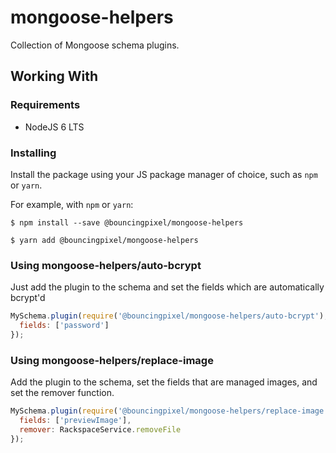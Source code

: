# mongoose-helpers

Collection of Mongoose schema plugins.

## Working With

### Requirements

- NodeJS 6 LTS

### Installing

Install the package using your JS package manager of choice, such as `npm` or `yarn`.

For example, with `npm` or `yarn`:
```
$ npm install --save @bouncingpixel/mongoose-helpers

$ yarn add @bouncingpixel/mongoose-helpers
```

### Using mongoose-helpers/auto-bcrypt

Just add the plugin to the schema and set the fields which are automatically bcrypt'd

```js
MySchema.plugin(require('@bouncingpixel/mongoose-helpers/auto-bcrypt'), {
  fields: ['password']
});
```

### Using mongoose-helpers/replace-image

Add the plugin to the schema, set the fields that are managed images, and set the remover function.

```js
MySchema.plugin(require('@bouncingpixel/mongoose-helpers/replace-image'), {
  fields: ['previewImage'],
  remover: RackspaceService.removeFile
});
```
